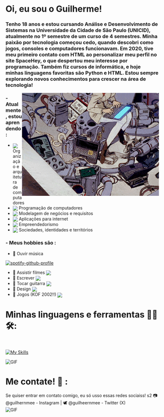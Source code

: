 # Oi, eu sou o Guilherme!

### Tenho 18 anos e estou cursando Análise e Desenvolvimento de Sistemas na Universidade da Cidade de São Paulo (UNICID), atualmente no 1º semestre de um curso de 4 semestres. Minha paixão por tecnologia começou cedo, quando descobri como jogos, consoles e computadores funcionavam. Em 2020, tive meu primeiro contato com HTML ao personalizar meu perfil no site SpaceHey, o que despertou meu interesse por programação. Também fiz cursos de informática, e hoje minhas linguagens favoritas são Python e HTML. Estou sempre explorando novos conhecimentos para crescer na área de tecnologia!


<img hight="400" width="450" alt="GIF" align="right" src="tumblr_5e2f9129ecc89fc1a9eeec549aaaa812_17dabf3b_500.gif">

### - Atualmente, estou aprendendo :
- <img hight="10" width="20" align="center" src="https://media.tenor.com/uPKBSSYU8BcAAAAj/computer-pixel.gif"> Organização e arquitetura de computadores
- <img hight="10" width="20" align="center" src="https://media.tenor.com/iRB7vrvhPR4AAAAj/data-code.gif"> Programação de computadores
- <img hight="10" width="20" align="center" src="https://media.tenor.com/UaBq8N2Z46wAAAAj/add-disc-pc.gif"> Modelagem de negócios e requisitos
- <img hight="10" width="20" align="center" src="https://media.tenor.com/74nJqMKw4L4AAAAj/earth-internetcore.gif"> Aplicações para internet
- <img hight="10" width="20" align="center" src="https://media.tenor.com/6MYsXDHVasAAAAAj/traderoomai-stockmarket.gif"> Empreendedorismo
- <img hight="10" width="20" align="center" src="https://media.tenor.com/ajuUCdkcPqgAAAAi/exclamation-point-ragnarok.gif"> Sociedades, identidades e territórios

### - Meus hobbies são : 
- 🎸 Ouvir música

[![spotify-github-profile](https://spotify-github-profile.kittinanx.com/api/view?uid=31qugadz6c7p6yjy6wykyn4mtski&cover_image=true&theme=natemoo-re&show_offline=false&background_color=121212&interchange=false&bar_color=53b14f&bar_color_cover=false)](https://github.com/kittinan/spotify-github-profile)
- 🎸 Assistir filmes <img hight="10" width="20" align="center" src="https://media.tenor.com/YlX9YBz9FXcAAAAi/ellen-ripley-alien.gif">
- 🎸 Escrever <img hight="30" width="40" align="center" src="https://media.tenor.com/dh1W3uHt_zsAAAAi/emoji-smiley.gif">
- 🎸 Tocar guitarra <img hight="10" width="20" align="center" src="https://media.tenor.com/biB4OIcEhDcAAAAi/playing-guitar-cat.gif"/>
- 🎸 Design <img hight="30" width="40" align="center" src="https://media.tenor.com/4sQhFfVmisAAAAAj/microsoft-microsoft-windows.gif">
- 🎸 Jogos (KOF 2002!!) <img hight="10" width="20" align="center" src="https://media.tenor.com/HAdTDahjyQEAAAAi/yagami.gif">




# Minhas linguagens e ferramentas 👨‍💻 🛠:

</br>
<p align="center">

[![My Skills](https://skillicons.dev/icons?i=html,aiscript,python,discord,github,windows)](https://skillicons.dev)

<img hight="250" width="320" alt="GIF" align="center" src="https://i.gifer.com/3qVd.gif">
</br>

# Me contate! 📩 :

Se quiser entrar em contato comigo, eu só usso essas redes sociaiss! s2
📷 @guilhernmee - Instagram |
🕊️ @guilheernmee - Twitter (X)
<img hight="150" width="220" alt="GIF" align="left" src="https://media3.giphy.com/media/v1.Y2lkPTc5MGI3NjExYnVpN3p5Z3lncW55b2pyZDk2M21jaGI2NTEyeTBxcXFycDZzNTBxdCZlcD12MV9pbnRlcm5hbF9naWZfYnlfaWQmY3Q9Zw/cjG98gMyj574A/giphy.gif">
